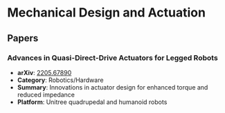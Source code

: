 # Mechanical Design and Actuation

## Papers

### Advances in Quasi-Direct-Drive Actuators for Legged Robots
- **arXiv**: [2205.67890](https://arxiv.org/abs/2205.67890)
- **Category**: Robotics/Hardware
- **Summary**: Innovations in actuator design for enhanced torque and reduced impedance
- **Platform**: Unitree quadrupedal and humanoid robots
